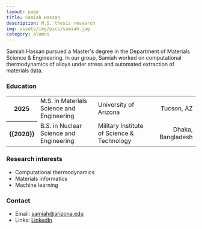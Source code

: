 ```yaml
---
layout: page
title: Samiah Hassan
description: M.S. thesis research
img: assets/img/pics/samiah.jpg
category: alumni
---
```


Samiah Hassan pursued a Master's degree in the Department of Materials Science & Engineering. In our group, Samiah worked on computational thermodynamics of alloys under stress and automated extraction of materials data.

### Education

<div class="table-responsive">
    <table class="table table-sm table-borderless">
        <tr>
            <th scope="row">2025</th>
            <td>M.S. in Materials Science and Engineering</td>
            <td>University of Arizona</td>
            <td align ="right">Tucson, AZ</td>
        </tr>
        <tr>
            <th scope="row">{{2020}}</th>
            <td>B.S. in Nuclear Science and Engineering</td>
            <td>Military Institute of Science & Technology</td>
            <td align ="right">Dhaka, Bangladesh</td>
        </tr>
    </table>
</div>

### Research interests

- Computational thermodynamics
- Materials informatics
- Machine learning

### Contact

- Email: samiah@arizona.edu
- Links: [LinkedIn](https://www.linkedin.com/in/samiah-hassan-446ba3183/)
